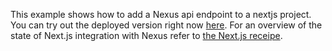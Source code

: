 This example shows how to add a Nexus api endpoint to a nextjs project. You can
try out the deployed version right now [here](https://nextjs-blog-one-lyart.now.sh). For an overview of the state of Next.js integration with Nexus refer to [the Next.js receipe](https://nxs.li/integration/nextjs).
